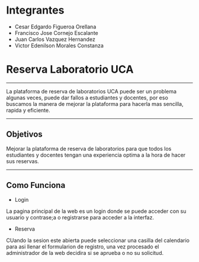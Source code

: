 # Integrantes

* Cesar Edgardo Figueroa Orellana
* Francisco Jose Cornejo Escalante
* Juan Carlos Vazquez Hernandez
* Victor Edenilson Morales Constanza


# Reserva Laboratorio UCA
---

La plataforma de reserva de laboratorios UCA puede ser un problema algunas veces, puede dar fallos a estudiantes y docentes, por eso buscamos la manera de mejorar la plataforma para hacerla mas sencilla, rapida y eficiente.

---
## Objetivos

Mejorar la plataforma de reserva de laboratorios para que todos los estudiantes y docentes tengan una experiencia optima a la hora de hacer sus reservas.

---
## Como Funciona

* Login

La pagina principal de la web es un login donde se puede acceder con su usuario y contrase;a o registrarse para acceder a la interfaz.


* Reserva

CUando la sesion este abierta puede seleccionar una casilla del calendario para asi llenar el formularion de registro, una vez procesado el administrador de la web decidira si se aprueba o no su solicitud.


